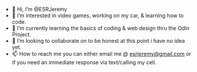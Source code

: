 - 👋 Hi, I’m @ESRJeremy
- 👀 I’m interested in video games, working on my car, & learning how to code.
- 🌱 I’m currently learning the basics of coding & web design thru the Odin Project.
- 💞️ I’m looking to collaborate on to be honest at this point i have no idea yet.
- 📫 How to reach me you can either email me @ esrjeremy@gmail.com or if you need an immediate response via text/calling my cell. 

<!---
ESRJeremy/ESRJeremy is a ✨ special ✨ repository because its `README.md` (this file) appears on your GitHub profile.
You can click the Preview link to take a look at your changes.
--->
